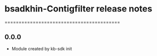 # bsadkhin-Contigfilter release notes
=========================================

0.0.0
-----
* Module created by kb-sdk init
